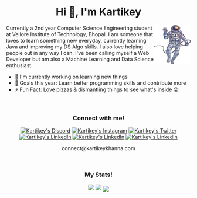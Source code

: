 <h1 align="center">Hi 👋, I'm Kartikey</h1>

<img width="20%" align="right" src="./assets/ast-img.png" />

Currently a 2nd year Computer Science Engineering student at Vellore Institute of Technology, Bhopal. I am someone that loves to learn something new everyday, currently learning Java and improving my DS Algo skills. I also love helping people out in any way I can. I've been calling myself a Web Developer but am also a Machine Learning and Data Science enthusiast.

- 🔭 I'm currently working on learning new things
- 🥅 Goals this year: Learn better programming skills and contribute more
- ⚡ Fun Fact: Love pizzas & dismantling things to see what's inside 😜

<br>
<h3 align="center">Connect with me!</h3>

<p align="center">
    <a href="https://discord.gg/RUR2fyE"><img alt="Kartikey's Discord" width="30px" src="https://simpleicons.org/icons/discord.svg"/></a>
    <a href="https://www.instagram.com/itsksquare/"><img alt="Kartikey's Instagram" width="30px" src="https://simpleicons.org/icons/instagram.svg"/></a>
    <a href="https://twitter.com/itsksquare19"><img alt="Kartikey's Twitter" width="30px" src="https://simpleicons.org/icons/twitter.svg"/></a>
    <a href="https://www.linkedin.com/in/kartikeykhanna/"><img alt="Kartikey's LinkedIn" width="30px" src="https://simpleicons.org/icons/linkedin.svg"/></a>
    <a href="skype:live:kartikey_khanna_1?chat"><img alt="Kartikey's LinkedIn" width="30px" src="https://simpleicons.org/icons/skype.svg"/></a>
    <a href="mailto:connect@kartikeykhanna.com"><img alt="Kartikey's LinkedIn" width="30px" src="https://simpleicons.org/icons/gmail.svg"/></a>
<p>

<p align="center">connect@kartikeykhanna.com</p>

<br>
<h3 align="center">My Stats!</h3>

<p align="center">
    <img width="48%" src="https://github-readme-stats.vercel.app/api?username=itsksquare&count_private=true&show_icons=true&theme=dark&title_color=0400ff&bg_color=000000">
    <img width="48%" src = "https://github-readme-streak-stats.herokuapp.com/?user=itsksquare&line_height=40&theme=dark&background=000000&ring=0400ff&fire=ff0000&currStreakLabel=0400ff">
    <img align="center" src="https://github-readme-stats.vercel.app/api/top-langs/?username=itsksquare&langs_count=8&theme=dark&title_color=0400ff&bg_color=000000">
<p/>
